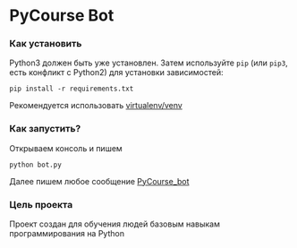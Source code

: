 # PyCourse Bot
### Как установить
Python3 должен быть уже установлен. Затем используйте `pip` (или `pip3`, есть конфликт с Python2) для установки зависимостей:
```
pip install -r requirements.txt
```
Рекомендуется использовать [virtualenv/venv](https://docs.python.org/3/library/venv.html)

### Как запустить?
Открываем консоль и пишем
```
python bot.py
```

Далее пишем любое сообщение [PyCourse_bot](http://t.me/PyCourse_bot)

### Цель проекта
Проект создан для обучения людей базовым навыкам программирования на Python

